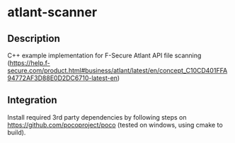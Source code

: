 # atlant-scanner

## Description
C++ example implementation for F-Secure Atlant API file scanning (https://help.f-secure.com/product.html#business/atlant/latest/en/concept_C10CD401FFA94772AF3D88E0D2DC6710-latest-en)

## Integration
Install required 3rd party dependencies by following steps on https://github.com/pocoproject/poco (tested on windows, using cmake to build).